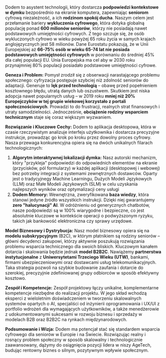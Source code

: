 Dodem to asystent technologii, który dostarcza **podpowiedzi kontekstowe w dymku** bezpośrednio na ekranie komputera, zapewniając **seniorom** cyfrową niezależność, a ich **rodzinom spokój ducha**. Naszym celem jest przełamanie bariery **wykluczenia cyfrowego**, która dotyka globalną populację ponad **600 milionów seniorów**, którzy nie posiadają nawet podstawowych umiejętności cyfrowych. Z tego szczuje się, że osób wykluczonych cyfrowo w wieku powyżej 65 roku życia w samych krajach anglojęzycznych jest 58 milionów.
Dane Eurostatu pokazują, że w Unii Europejskiej aż **66-75% osób w wieku 65-74 lat nie posiada podstawowych umiejętności cyfrowych** w porównaniu do średniej 45% dla całej populacji EU. Unia Europejska ma cel aby w 2030 roku przynajmniej 80% populacji posiadało podstawowe umiejętności cyfrowe.

**Geneza i Problem:** Pomysł zrodził się z obserwacji narastającego problemu społecznego: cyfryzacja postępuje szybciej niż zdolność seniorów do adaptacji. Generuje to **lęk przed technologią** – obawę przed popełnieniem kosztownego błędu, utratą danych lub oszustwem. Skutkiem jest niska adopcja nawet popularnych usług – w 2019 roku **mniej niż 20% Europejczyków w tej grupie wiekowej korzystało z portali społecznościowych**. Prowadzi to do frustracji, realnych strat finansowych i utraty samodzielności. Jednocześnie, **obciążenie rodziny wsparciem technicznym** staje się coraz większym wyzwaniem. 

**Rozwiązanie i Kluczowe Cechy:** Dodem to aplikacja desktopowa, która w czasie rzeczywistym analizuje interfejs użytkownika i dostarcza precyzyjne instrukcje, prowadząc go krok po kroku przez dowolny proces cyfrowy. Nasza przewaga konkurencyjna opiera się na dwóch unikalnych filarach technologicznych:

1. **Algorytm interaktywnej lokalizacji dymka:** Nasz autorski mechanizm, który "przykleja" podpowiedzi do odpowiednich elementów na ekranie (przycisków, pól formularzy) w każdej aplikacji (desktopowej i webowej) bez potrzeby integracji z systemami zewnętrznych dostawców. Oparty jest o tradycyjnegy Machine Learningu, Dużych Modeli Językowych (LLM) oraz Małe Modeli Językowych (SLM) w celu uzyskania najlepszych wyników oraz optymalizacji ceny usługi
2. **Dodem Memory:** Wewnętrzna, zweryfikowana **baza wiedzy**, która stanowi jedyne źródło wszystkich instrukcji. Dzięki niej gwarantujemy **zero "halucynacji" AI**. W odróżnieniu od generycznych chatbotów, nasze podpowiedzi są w 100% wiarygodne i bezpieczne, co jest absolutnie kluczowe w kontekście operacji o podwyższonym ryzyku, takich jak bankowość elektroniczna czy sprawy urzędowe.

**Model Biznesowy i Dystrybucja:** Nasz model biznesowy opiera się na **modelu subskrypcyjnym** (B2C), w którym płatnikiem są rodziny seniorów – główni decydenci zakupowi, którzy aktywnie poszukują rozwiązania problemu wsparcia technicznego dla swoich bliskich. Kluczowym kanałem dotarcia i skalowania będzie jednak **model B2B2C**. Nawiążemy **partnerstwa instytucjonalne** z **Uniwersytetami Trzeciego Wieku (UTW)**, bankami, firmami ubezpieczeniowymi oraz dostawcami usług telekomunikacyjnych. Taka strategia pozwoli na szybkie budowanie zaufania i dotarcie do szerokiej, precyzyjnie zdefiniowanej grupy odbiorców w sposób efektywny kosztowo.

**Zespół i Kompetencje:** Zespół projektowy łączy unikalne, komplementarne kompetencje niezbędne do realizacji projektu. W jego skład wchodzą eksperci z wieloletnim doświadczeniem w tworzeniu skalowalnych systemów opartych o AI, specjaliści od inżynierii oprogramowania i UX/UI z portfolio wdrożeń dla wymagających użytkowników, a także menedżerowie z udokumentowanymi sukcesami w rozwoju biznesu i sprzedaży w modelach B2B oraz B2B2C na rynkach międzynarodowych.

**Podsumowanie i Wizja:** Dodem ma potencjał stać się standardem wsparcia cyfrowego dla seniorów w Europie i na Świecie. Rozwiązując realny i rosnący problem społeczny w sposób skalowalny i technologicznie zaawansowany, dążymy do osiągnięcia pozycji lidera w niszy AgeTech, budując rentowny biznes o silnym, pozytywnym wpływie społecznym.
